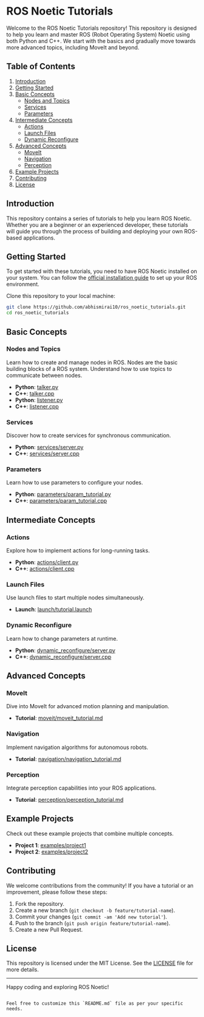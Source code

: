 # ROS Noetic Tutorials

Welcome to the ROS Noetic Tutorials repository! This repository is designed to help you learn and master ROS (Robot Operating System) Noetic using both Python and C++. We start with the basics and gradually move towards more advanced topics, including MoveIt and beyond.

## Table of Contents

1. [Introduction](#introduction)
2. [Getting Started](#getting-started)
3. [Basic Concepts](#basic-concepts)
   - [Nodes and Topics](#nodes-and-topics)
   - [Services](#services)
   - [Parameters](#parameters)
4. [Intermediate Concepts](#intermediate-concepts)
   - [Actions](#actions)
   - [Launch Files](#launch-files)
   - [Dynamic Reconfigure](#dynamic-reconfigure)
5. [Advanced Concepts](#advanced-concepts)
   - [MoveIt](#moveit)
   - [Navigation](#navigation)
   - [Perception](#perception)
6. [Example Projects](#example-projects)
7. [Contributing](#contributing)
8. [License](#license)

## Introduction

This repository contains a series of tutorials to help you learn ROS Noetic. Whether you are a beginner or an experienced developer, these tutorials will guide you through the process of building and deploying your own ROS-based applications.

## Getting Started

To get started with these tutorials, you need to have ROS Noetic installed on your system. You can follow the [official installation guide](http://wiki.ros.org/noetic/Installation) to set up your ROS environment.

Clone this repository to your local machine:

```bash
git clone https://github.com/abhismirai10/ros_noetic_tutorials.git
cd ros_noetic_tutorials
```

## Basic Concepts

### Nodes and Topics

Learn how to create and manage nodes in ROS. Nodes are the basic building blocks of a ROS system.
Understand how to use topics to communicate between nodes.

- **Python**: [talker.py](talker_listener/scripts/talker.py)
- **C++**: [talker.cpp](talker_listener/src/talker.cpp)
- **Python**: [listener.py](talker_listener/scripts/listener.py)
- **C++**: [listener.cpp](talker_listener/src/listener.cpp)

### Services

Discover how to create services for synchronous communication.

- **Python**: [services/server.py](scripts/server.py)
- **C++**: [services/server.cpp](src/server.cpp)

### Parameters

Learn how to use parameters to configure your nodes.

- **Python**: [parameters/param_tutorial.py](scripts/param_tutorial.py)
- **C++**: [parameters/param_tutorial.cpp](src/param_tutorial.cpp)

## Intermediate Concepts

### Actions

Explore how to implement actions for long-running tasks.

- **Python**: [actions/client.py](scripts/client.py)
- **C++**: [actions/client.cpp](src/client.cpp)

### Launch Files

Use launch files to start multiple nodes simultaneously.

- **Launch**: [launch/tutorial.launch](launch/tutorial.launch)

### Dynamic Reconfigure

Learn how to change parameters at runtime.

- **Python**: [dynamic_reconfigure/server.py](scripts/dynamic_reconfigure_server.py)
- **C++**: [dynamic_reconfigure/server.cpp](src/dynamic_reconfigure_server.cpp)

## Advanced Concepts

### MoveIt

Dive into MoveIt for advanced motion planning and manipulation.

- **Tutorial**: [moveit/moveit_tutorial.md](moveit/moveit_tutorial.md)

### Navigation

Implement navigation algorithms for autonomous robots.

- **Tutorial**: [navigation/navigation_tutorial.md](navigation/navigation_tutorial.md)

### Perception

Integrate perception capabilities into your ROS applications.

- **Tutorial**: [perception/perception_tutorial.md](perception/perception_tutorial.md)

## Example Projects

Check out these example projects that combine multiple concepts.

- **Project 1**: [examples/project1](examples/project1)
- **Project 2**: [examples/project2](examples/project2)

## Contributing

We welcome contributions from the community! If you have a tutorial or an improvement, please follow these steps:

1. Fork the repository.
2. Create a new branch (`git checkout -b feature/tutorial-name`).
3. Commit your changes (`git commit -am 'Add new tutorial'`).
4. Push to the branch (`git push origin feature/tutorial-name`).
5. Create a new Pull Request.

## License

This repository is licensed under the MIT License. See the [LICENSE](LICENSE) file for more details.

---

Happy coding and exploring ROS Noetic!
```

Feel free to customize this `README.md` file as per your specific needs.
